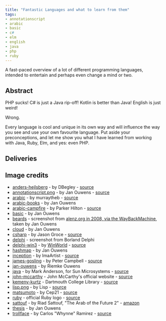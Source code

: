 ```yaml
---
title: "Fantastic Languages and what to learn from them"
tags:
- annotationscript
- arabic
- basic
- c#
- elm
- english
- java
- php
- ruby
---
```

A fast-paced overview of a lot of different programming languages, intended to entertain and perhaps even change a mind or two.

## Abstract

PHP sucks! C# is just a Java rip-off! Kotlin is better than Java! English is just weird!

Wrong.

Every language is cool and unique in its own way and will influence the way you see and use your own favourite language. Put aside your preconceptions, and let me show you what I have learned from working with Java, Ruby, Elm, and yes: even PHP.

## Deliveries

## Image credits

* [anders-hejlsberg](/talks/slides/fantasticlanguages/images/anders-hejlsberg.jpg) - by DBegley - [source](https://commons.wikimedia.org/wiki/File:Anders_Hejlsberg.jpg)
* [annotationscript.png](/talks/slides/fantasticlanguages/images/annotationscript.png) - by Jan Ouwens - [source](http://github.com/jqno/AnnotationScript)
* [arabic](/talks/slides/fantasticlanguages/images/arabic.svg) - by murraytheb - [source](https://commons.wikimedia.org/wiki/File:Arabic_albayancalligraphy.svg)
* [arabic-books](/talks/slides/fantasticlanguages/arabic-books.jpg) - by Jan Ouwens
* [arabic-campfire](/talks/slides/fantasticlanguages/arabic-campfire.jpg) - by Parker Hilton - [source](https://unsplash.com/photos/0gHcDpcYxOI)
* [basic](/talks/slides/fantasticlanguages/images/basic.png) - by Jan Ouwens
* [beards](/talks/slides/fantasticlanguages/images/beards.png) - screenshot from [alenz.org in 2008, via the WayBackMachine](https://web.archive.org/web/20081024204803/www.alenz.org/mirror/khason/why-microsoft-can-blow-off-with-c.html), taken by Jan Ouwens
* [cloud](/talks/slides/fantasticlanguages/images/cloud.png) - by Jan Ouwens
* [csharp](/talks/slides/fantasticlanguages/images/csharp.svg) - by Jason Groce - [source](https://commons.wikimedia.org/wiki/File:C_Sharp_wordmark.svg)
* [delphi](/talks/slides/fantasticlanguages/images/delphi.jpg) - screenshot from Borland Delphi
* [delphi-win3](/talks/slides/fantasticlanguages/images/delphi-win3.png) - by [WinWorld](https://winworldpc.com) - [source](https://winworldpc.com/screenshot/c38bc3b1-c3a1-2a2d-6211-c3a4e284a2ef/c3950752-240b-c3ba-11c3-a5e280ba08ef)
* [hashmap](/talks/slides/fantasticlanguages/images/hashmap.jpg) - by Jan Ouwens
* [inception](/talks/slides/fantasticlanguages/images/inception.jpg) - by ImaArtist - [source](https://pixabay.com/photos/buildings-bridges-urban-sky-5527684/)
* [james-gosling](/talks/slides/fantasticlanguages/images/james-gosling.jpg) - by Peter Campbell - [source](https://commons.wikimedia.org/wiki/File:James_Gosling_2008.jpg)
* [jan-ouwens](/talks/slides/fantasticlanguages/images/jan-ouwens.jpg) - by Riemke Ouwens
* [java](/talks/slides/fantasticlanguages/images/java.svg) - by Mark Anderson, for Sun Microsystems - [source](https://en.wikipedia.org/wiki/File:Java_programming_language_logo.svg)
* [john-mccarthy](/talks/slides/fantasticlanguages/images/john-mccarthy.jpg) - John McCarthy's official website - [source](http://jmc.stanford.edu/general/pictures.html)
* [kemeny-kurtz](/talks/slides/fantasticlanguages/images/kemeny-kurtz.jpg) - Dartmouth College Library - [source](https://www.computerhistory.org/revolution/mainframe-computers/7/178/722)
* [lisp.png](/talks/slides/fantasticlanguages/images/lisp.png) - by Lisp - [source](https://commons.wikimedia.org/wiki/File:Lisplogo.png)
* [matsumoto](/talks/slides/fantasticlanguages/images/matsumoto.jpg) - by Cep21 - [source](https://commons.wikimedia.org/wiki/File:Yukihiro_Matsumoto.JPG)
* [ruby](/talks/slides/fantasticlanguages/images/ruby.png) - official Ruby logo - [source](https://www.ruby-lang.org/en/about/logo/)
* [sattouf](/talks/slides/fantasticlanguages/images/sattouf.png) - by Riad Sattouf, "The Arab of the Future 2" - [amazon](https://www.amazon.com/Arab-Future-Childhood-1984-1985-Graphic/dp/1627793518)
* [thesis](/talks/slides/fantasticlanguages/images/thesis.jpg) - by Jan Ouwens
* [trollface](/talks/slides/fantasticlanguages/images/trollface.png) - by Carlos "Whynne" Ramirez - [source](https://en.wikipedia.org/wiki/File:Trollface_non-free.png)
